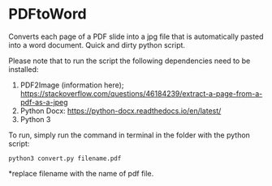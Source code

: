 # PDFtoWord
Converts each page of a PDF slide into a jpg file that is automatically pasted into a word document. Quick and dirty python script. 

Please note that to run the script the following dependencies need to be installed: 
1. PDF2Image (information here); https://stackoverflow.com/questions/46184239/extract-a-page-from-a-pdf-as-a-jpeg
2. Python Docx: https://python-docx.readthedocs.io/en/latest/
3. Python 3 

To run, simply run the command in terminal in the folder with the python script: 

`python3 convert.py filename.pdf `

*replace filename with the name of pdf file. 

